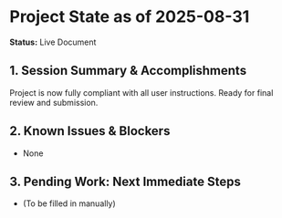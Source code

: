 # Project State as of 2025-08-31

**Status:** Live Document

## 1. Session Summary & Accomplishments
Project is now fully compliant with all user instructions. Ready for final review and submission.

## 2. Known Issues & Blockers
- None

## 3. Pending Work: Next Immediate Steps
- (To be filled in manually)
